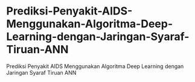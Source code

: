 # Prediksi-Penyakit-AIDS-Menggunakan-Algoritma-Deep-Learning-dengan-Jaringan-Syaraf-Tiruan-ANN
Prediksi Penyakit AIDS Menggunakan Algoritma Deep Learning dengan Jaringan Syaraf Tiruan ANN
